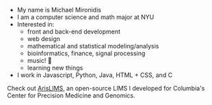 - My name is Michael Mironidis
- I am a computer science and math major at NYU
- Interested in:
    * front and back-end development  
    * web design  
    * mathematical and statistical modeling/analysis
    * bioinformatics, finance, signal processing  
    * music! 🎹  
    * learning new things  
- I work in Javascript, Python, Java, HTML + CSS, and C
  
Check out [ArisLIMS](https://github.com/orgs/ColumbiaCPMG/repositories), an open-source LIMS I developed for Columbia's Center for Precision Medicine and Genomics.

<!---
mam1864/mam1864 is a ✨ special ✨ repository because its `README.md` (this file) appears on your GitHub profile.
You can click the Preview link to take a look at your changes.
--->
